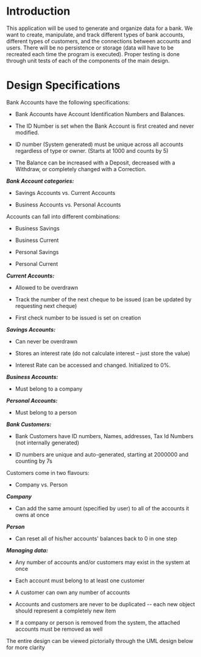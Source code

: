 # Introduction
This application will be used to generate and organize data for a bank. We want to create, manipulate, and track different types of bank accounts, different types of customers, and the connections between accounts and users. There will be no persistence or storage (data will have to be recreated each time the program is executed). Proper testing is done through unit tests of each of the components of the main design.

# Design Specifications
Bank Accounts have the following specifications:

-   Bank Accounts have Account Identification Numbers and Balances.
    
-   The ID Number is set when the Bank Account is first created and never modified.
  
-   ID number (System generated) must be unique across all accounts regardless of type or owner. (Starts at 1000 and counts by 5)

-   The Balance can be increased with a Deposit, decreased with a Withdraw, or completely changed with a Correction.
    
***Bank Account categories:***

-   Savings Accounts vs. Current Accounts
    
-   Business Accounts vs. Personal Accounts
    

Accounts can fall into different combinations:

-   Business Savings
    
-   Business Current
    
-   Personal Savings
    
-   Personal Current
    

***Current Accounts:***

-   Allowed to be overdrawn
    
-   Track the number of the next cheque to be issued (can be updated by requesting next cheque)
    
-   First check number to be issued is set on creation
    

***Savings Accounts:***

-   Can never be overdrawn
    
-   Stores an interest rate (do not calculate interest – just store the value)
    
-   Interest Rate can be accessed and changed. Initialized to 0%.
    

***Business Accounts:***

-   Must belong to a company
    

***Personal Accounts:***

-   Must belong to a person
    

***Bank Customers:***

-   Bank Customers have ID numbers, Names, addresses, Tax Id Numbers (not internally generated)
    
-   ID numbers are unique and auto-generated, starting at 2000000 and counting by 7s
    

Customers come in two flavours:

-   Company vs. Person
    

***Company***

-   Can add the same amount (specified by user) to all of the accounts it owns at once
    

***Person***

-   Can reset all of his/her accounts' balances back to 0 in one step
    

***Managing data:***

-   Any number of accounts and/or customers may exist in the system at once
    
-   Each account must belong to at least one customer
    
-   A customer can own any number of accounts
    
-   Accounts and customers are never to be duplicated -- each new object should represent a completely new item
    
-   If a company or person is removed from the system, the attached accounts must be removed as well 

The entire design can be viewed pictorially through the UML design below for more clarity